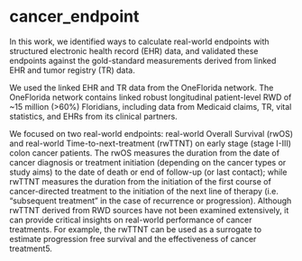 # cancer_endpoint
In this work, we identified ways to calculate real-world endpoints with structured electronic health record (EHR) data, and validated these endpoints against the gold-standard measurements derived from linked EHR and tumor registry (TR) data.

We used the linked EHR and TR data from the OneFlorida network. The OneFlorida network contains linked robust longitudinal patient-level RWD of ~15 million (>60%) Floridians, including data from Medicaid claims, TR, vital statistics, and EHRs from its clinical partners.

We focused on two real-world endpoints: real-world Overall Survival (rwOS) and real-world Time-to-next-treatment (rwTTNT) on early stage (stage I-III) colon cancer patients.  The rwOS measures the duration from the date of cancer diagnosis or treatment initiation (depending on the cancer types or study aims) to the date of death or end of follow-up (or last contact); while rwTTNT measures the duration from the initiation of the first course of cancer-directed treatment to the initiation of the next line of therapy (i.e. “subsequent treatment” in the case of recurrence or progression). Although rwTTNT derived from RWD sources have not been examined extensively, it can provide critical insights on real-world performance of cancer treatments. For example, the rwTTNT can be used as a surrogate to estimate progression free survival and the effectiveness of cancer treatment5.
